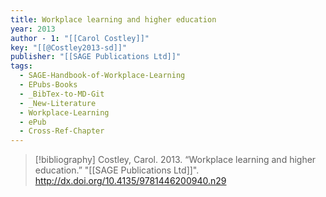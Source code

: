 ```yaml
---
title: Workplace learning and higher education
year: 2013
author - 1: "[[Carol Costley]]"
key: "[[@Costley2013-sd]]"
publisher: "[[SAGE Publications Ltd]]"
tags:
  - SAGE-Handbook-of-Workplace-Learning
  - EPubs-Books
  - _BibTex-to-MD-Git
  - _New-Literature
  - Workplace-Learning
  - ePub
  - Cross-Ref-Chapter
---
```


> [!bibliography]
> Costley, Carol. 2013. “Workplace learning and higher education.” "[[SAGE Publications Ltd]]". http://dx.doi.org/10.4135/9781446200940.n29